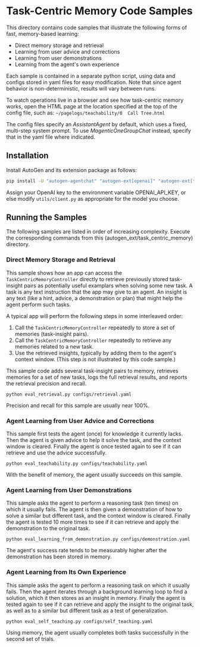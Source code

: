 # Task-Centric Memory Code Samples

This directory contains code samples that illustrate the following forms of fast, memory-based learning:
* Direct memory storage and retrieval
* Learning from user advice and corrections
* Learning from user demonstrations
* Learning from the agent's own experience

Each sample is contained in a separate python script, using data and configs stored in yaml files for easy modification.
Note that since agent behavior is non-deterministic, results will vary between runs.

To watch operations live in a browser and see how task-centric memory works,
open the HTML page at the location specified at the top of the config file,
such as: `~/pagelogs/teachability/0  Call Tree.html`

The config files specify an _AssistantAgent_ by default, which uses a fixed, multi-step system prompt.
To use _MagenticOneGroupChat_ instead, specify that in the yaml file where indicated.


## Installation

Install AutoGen and its extension package as follows:

```bash
pip install -U "autogen-agentchat" "autogen-ext[openai]" "autogen-ext[task-centric-memory]"
```

Assign your OpenAI key to the environment variable OPENAI_API_KEY,
or else modify `utils/client.py` as appropriate for the model you choose.


## Running the Samples

The following samples are listed in order of increasing complexity.
Execute the corresponding commands from this (autogen_ext/task_centric_memory) directory.


### Direct Memory Storage and Retrieval

This sample shows how an app can access the `TaskCentricMemoryController` directly
to retrieve previously stored task-insight pairs as potentially useful examplars when solving some new task.
A task is any text instruction that the app may give to an agent.
An insight is any text (like a hint, advice, a demonstration or plan) that might help the agent perform such tasks.

A typical app will perform the following steps in some interleaved order:
1. Call the `TaskCentricMemoryController` repeatedly to store a set of memories (task-insight pairs).
2. Call the `TaskCentricMemoryController` repeatedly to retrieve any memories related to a new task.
3. Use the retrieved insights, typically by adding them to the agent's context window. (This step is not illustrated by this code sample.)

This sample code adds several task-insight pairs to memory, retrieves memories for a set of new tasks,
logs the full retrieval results, and reports the retrieval precision and recall.

`python eval_retrieval.py configs/retrieval.yaml`

Precision and recall for this sample are usually near 100%.


### Agent Learning from User Advice and Corrections

This sample first tests the agent (once) for knowledge it currently lacks.
Then the agent is given advice to help it solve the task, and the context window is cleared.
Finally the agent is once tested again to see if it can retrieve and use the advice successfully.

`python eval_teachability.py configs/teachability.yaml`

With the benefit of memory, the agent usually succeeds on this sample.


### Agent Learning from User Demonstrations

This sample asks the agent to perform a reasoning task (ten times) on which it usually fails.
The agent is then given a demonstration of how to solve a similar but different task, and the context window is cleared.
Finally the agent is tested 10 more times to see if it can retrieve and apply the demonstration to the original task.

`python eval_learning_from_demonstration.py configs/demonstration.yaml`

The agent's success rate tends to be measurably higher after the demonstration has been stored in memory.


### Agent Learning from Its Own Experience

This sample asks the agent to perform a reasoning task on which it usually fails.
Then the agent iterates through a background learning loop to find a solution,
which it then stores as an insight in memory.
Finally the agent is tested again to see if it can retrieve and apply the insight to the original task,
as well as to a similar but different task as a test of generalization.

`python eval_self_teaching.py configs/self_teaching.yaml`

Using memory, the agent usually completes both tasks successfully in the second set of trials.

